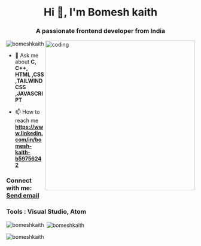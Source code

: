 <h1 align="center">Hi 👋, I'm Bomesh kaith</h1>
<h3 align="center">A passionate frontend developer from India</h3>

<img align = "right" alt ="coding" width = "400" src ="https://user-images.githubusercontent.com/55389276/140866485-8fb1c876-9a8f-4d6a-98dc-08c4981eaf70.gif">
<p align="left"> <img src="https://komarev.com/ghpvc/?username=bomeshkaith&label=Profile%20views&color=0e75b6&style=flat" alt="bomeshkaith" /> </p>

- 💬 Ask me about **C, C++, HTML ,CSS ,TAILWIND CSS ,JAVASCRIPT**

- 📫 How to reach me **https://www.linkedin.com/in/bomesh-kaith-b59756242**

<h3 align="left">Connect with me: <a href="mailto:someone@example.com">Send email</a></h3>
<p align="left">
</p>

<h3 align="left"> Tools :  Visual Studio, Atom</h3>

    

<p><img align="left" src="https://github-readme-stats.vercel.app/api/top-langs?username=bomeshkaith&show_icons=true&locale=en&layout=compact" alt="bomeshkaith" /></p>

<p>&nbsp;<img align="center" src="https://github-readme-stats.vercel.app/api?username=bomeshkaith&show_icons=true&locale=en" alt="bomeshkaith" /></p>

<p><img align="center" src="https://github-readme-streak-stats.herokuapp.com/?user=bomeshkaith&" alt="bomeshkaith" /></p> 

